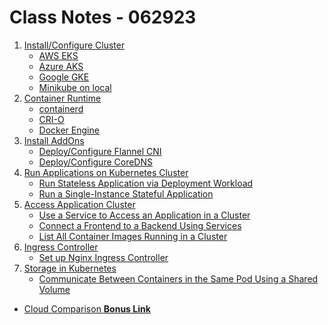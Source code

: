 # Class Notes - 062923

1. [Install/Configure Cluster](./scripts/multi-node-setup.md)
    - [AWS EKS](https://docs.aws.amazon.com/eks/latest/userguide/what-is-eks.html)
    - [Azure AKS]()
    - [Google GKE]()
    - [Minikube on local]()
2. [Container Runtime](https://kubernetes.io/docs/setup/production-environment/container-runtimes/)
    - [containerd](https://kubernetes.io/docs/setup/production-environment/container-runtimes/#containerd)
    - [CRI-O](https://kubernetes.io/docs/setup/production-environment/container-runtimes/#cri-o)
    - [Docker Engine](https://kubernetes.io/docs/setup/production-environment/container-runtimes/#docker)
2. [Install AddOns](https://kubernetes.io/docs/concepts/cluster-administration/addons/)
    - [Deploy/Configure Flannel CNI](./scripts/pods/network-flannel.yaml)
    - [Deploy/Configure CoreDNS](https://kubernetes.io/docs/tasks/access-application-cluster/configure-dns-cluster/)
3. [Run Applications on Kubernetes Cluster](https://kubernetes.io/docs/tasks/run-application/)
    - [Run Stateless Application via Deployment Workload](https://kubernetes.io/docs/tasks/run-application/run-stateless-application-deployment/)
    - [Run a Single-Instance Stateful Application](https://kubernetes.io/docs/tasks/run-application/run-single-instance-stateful-application/)
4. [Access Application Cluster](https://kubernetes.io/docs/tasks/access-application-cluster/)
    - [Use a Service to Access an Application in a Cluster](https://kubernetes.io/docs/tasks/access-application-cluster/service-access-application-cluster/)
    - [Connect a Frontend to a Backend Using Services](https://kubernetes.io/docs/tasks/access-application-cluster/connecting-frontend-backend/)
    - [List All Container Images Running in a Cluster](https://kubernetes.io/docs/tasks/access-application-cluster/list-all-running-container-images/)
5. [Ingress Controller](https://kubernetes.io/docs/concepts/services-networking/ingress-controllers/)
    - [Set up Nginx Ingress Controller](https://kubernetes.io/docs/tasks/access-application-cluster/ingress-minikube/)
6. [Storage in Kubernetes](https://kubernetes.io/docs/concepts/storage/)
    - [Communicate Between Containers in the Same Pod Using a Shared Volume](https://kubernetes.io/docs/tasks/access-application-cluster/communicate-containers-same-pod-shared-volume/)

- [Cloud Comparison **Bonus Link**](https://cloud.google.com/docs/get-started/aws-azure-gcp-service-comparison)
